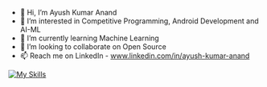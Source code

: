 - 👋 Hi, I’m Ayush Kumar Anand
- 👀 I’m interested in Competitive Programming, Android Development and AI-ML
- 🌱 I’m currently learning Machine Learning
- 💞️ I’m looking to collaborate on Open Source
- 📫 Reach me on LinkedIn - www.linkedin.com/in/ayush-kumar-anand


[![My Skills](https://skillicons.dev/icons?i=py,cpp,mysql,dart,flutter,androidstudio,git,github)](https://skillicons.dev)

<!---
ayushk-1801/ayushk-1801 is a ✨ special ✨ repository because its `README.md` (this file) appears on your GitHub profile.
You can click the Preview link to take a look at your changes.
--->
